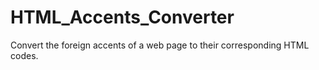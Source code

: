 # HTML_Accents_Converter
Convert the foreign accents of a web page to their corresponding HTML codes.
